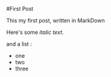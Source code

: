 #First Post 

This my first post, written in MarkDown

Here's some _italic text_.

and a list :

* one
* two
* three
